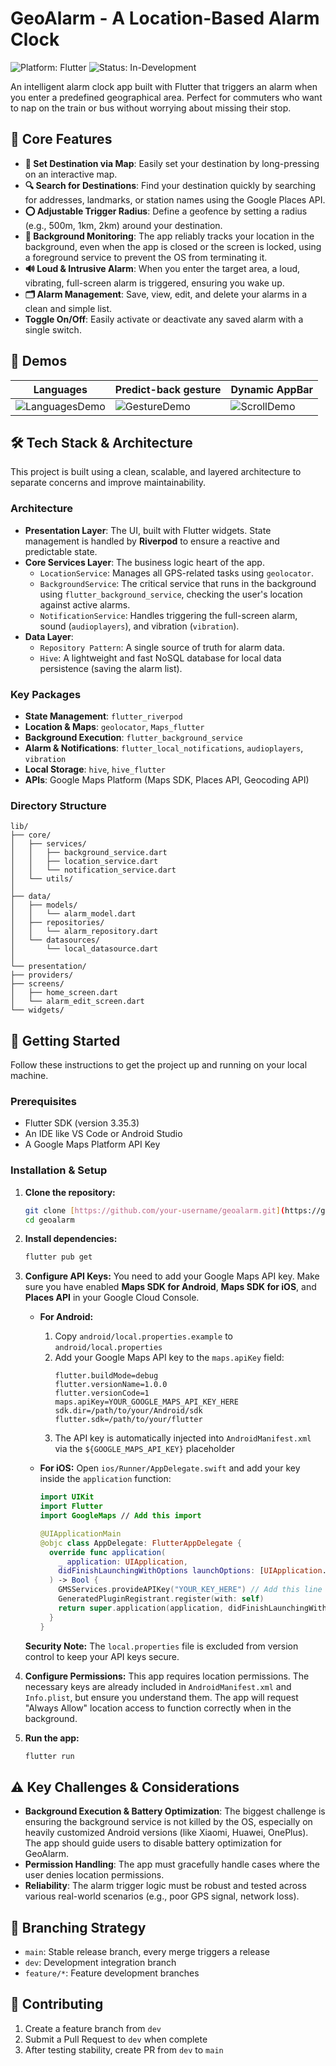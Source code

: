 # GeoAlarm - A Location-Based Alarm Clock

![Platform: Flutter](https://img.shields.io/badge/Platform-Flutter-blue.svg)
![Status: In-Development](https://img.shields.io/badge/Status-In--Development-lightgrey.svg)

An intelligent alarm clock app built with Flutter that triggers an alarm when you enter a predefined geographical area. Perfect for commuters who want to nap on the train or bus without worrying about missing their stop.

## 🌟 Core Features

* **📍 Set Destination via Map**: Easily set your destination by long-pressing on an interactive map.
* **🔍 Search for Destinations**: Find your destination quickly by searching for addresses, landmarks, or station names using the Google Places API.
* **⭕ Adjustable Trigger Radius**: Define a geofence by setting a radius (e.g., 500m, 1km, 2km) around your destination.
* **🔔 Background Monitoring**: The app reliably tracks your location in the background, even when the app is closed or the screen is locked, using a foreground service to prevent the OS from terminating it.
* **🔊 Loud & Intrusive Alarm**: When you enter the target area, a loud, vibrating, full-screen alarm is triggered, ensuring you wake up.
* **🗂️ Alarm Management**: Save, view, edit, and delete your alarms in a clean and simple list.
* **Toggle On/Off**: Easily activate or deactivate any saved alarm with a single switch.

## 📱 Demos

|Languages|Predict-back gesture|Dynamic AppBar|
|--|--|--|
|![LanguagesDemo](https://github.com/user-attachments/assets/67385a23-253e-4e69-9c8b-ea5c3dd6c1f0)|![GestureDemo](https://github.com/user-attachments/assets/62ed10d1-b5c4-49b0-a2ab-99fa7056f417)|![ScrollDemo](https://github.com/user-attachments/assets/f7967445-9057-43c5-9dc2-ae490c683bd3)|

## 🛠️ Tech Stack & Architecture

This project is built using a clean, scalable, and layered architecture to separate concerns and improve maintainability.

### Architecture
* **Presentation Layer**: The UI, built with Flutter widgets. State management is handled by **Riverpod** to ensure a reactive and predictable state.
* **Core Services Layer**: The business logic heart of the app.
    * `LocationService`: Manages all GPS-related tasks using `geolocator`.
    * `BackgroundService`: The critical service that runs in the background using `flutter_background_service`, checking the user's location against active alarms.
    * `NotificationService`: Handles triggering the full-screen alarm, sound (`audioplayers`), and vibration (`vibration`).
* **Data Layer**:
    * `Repository Pattern`: A single source of truth for alarm data.
    * `Hive`: A lightweight and fast NoSQL database for local data persistence (saving the alarm list).

### Key Packages
* **State Management**: `flutter_riverpod`
* **Location & Maps**: `geolocator`, `Maps_flutter`
* **Background Execution**: `flutter_background_service`
* **Alarm & Notifications**: `flutter_local_notifications`, `audioplayers`, `vibration`
* **Local Storage**: `hive`, `hive_flutter`
* **APIs**: Google Maps Platform (Maps SDK, Places API, Geocoding API)

### Directory Structure
```
lib/
├── core/
│   ├── services/
│   │   ├── background_service.dart
│   │   ├── location_service.dart
│   │   └── notification_service.dart
│   └── utils/
│
├── data/
│   ├── models/
│   │   └── alarm_model.dart
│   ├── repositories/
│   │   └── alarm_repository.dart
│   └── datasources/
│       └── local_datasource.dart
│
└── presentation/
├── providers/
├── screens/
│   ├── home_screen.dart
│   └── alarm_edit_screen.dart
└── widgets/
```

## 🚀 Getting Started

Follow these instructions to get the project up and running on your local machine.

### Prerequisites

* Flutter SDK (version 3.35.3)
* An IDE like VS Code or Android Studio
* A Google Maps Platform API Key

### Installation & Setup

1.  **Clone the repository:**
    ```sh
    git clone [https://github.com/your-username/geoalarm.git](https://github.com/your-username/geoalarm.git)
    cd geoalarm
    ```

2.  **Install dependencies:**
    ```sh
    flutter pub get
    ```

3.  **Configure API Keys:**
    You need to add your Google Maps API key. Make sure you have enabled **Maps SDK for Android**, **Maps SDK for iOS**, and **Places API** in your Google Cloud Console.

    * **For Android:**
        1. Copy `android/local.properties.example` to `android/local.properties`
        2. Add your Google Maps API key to the `maps.apiKey` field:
           ```properties
           flutter.buildMode=debug
           flutter.versionName=1.0.0
           flutter.versionCode=1
           maps.apiKey=YOUR_GOOGLE_MAPS_API_KEY_HERE
           sdk.dir=/path/to/your/Android/sdk
           flutter.sdk=/path/to/your/flutter
           ```
        3. The API key is automatically injected into `AndroidManifest.xml` via the `${GOOGLE_MAPS_API_KEY}` placeholder

    * **For iOS:**
        Open `ios/Runner/AppDelegate.swift` and add your key inside the `application` function:
        ```swift
        import UIKit
        import Flutter
        import GoogleMaps // Add this import

        @UIApplicationMain
        @objc class AppDelegate: FlutterAppDelegate {
          override func application(
            _ application: UIApplication,
            didFinishLaunchingWithOptions launchOptions: [UIApplication.LaunchOptionsKey: Any]?
          ) -> Bool {
            GMSServices.provideAPIKey("YOUR_KEY_HERE") // Add this line
            GeneratedPluginRegistrant.register(with: self)
            return super.application(application, didFinishLaunchingWithOptions: launchOptions)
          }
        }
        ```

    **Security Note:** The `local.properties` file is excluded from version control to keep your API keys secure.

4.  **Configure Permissions:**
    This app requires location permissions. The necessary keys are already included in `AndroidManifest.xml` and `Info.plist`, but ensure you understand them. The app will request "Always Allow" location access to function correctly when in the background.

5.  **Run the app:**
    ```sh
    flutter run
    ```

## ⚠️ Key Challenges & Considerations

* **Background Execution & Battery Optimization**: The biggest challenge is ensuring the background service is not killed by the OS, especially on heavily customized Android versions (like Xiaomi, Huawei, OnePlus). The app should guide users to disable battery optimization for GeoAlarm.
* **Permission Handling**: The app must gracefully handle cases where the user denies location permissions.
* **Reliability**: The alarm trigger logic must be robust and tested across various real-world scenarios (e.g., poor GPS signal, network loss).

## 🌿 Branching Strategy

- `main`: Stable release branch, every merge triggers a release
- `dev`: Development integration branch
- `feature/*`: Feature development branches

## 🤝 Contributing

1. Create a feature branch from `dev`
2. Submit a Pull Request to `dev` when complete
3. After testing stability, create PR from `dev` to `main`


